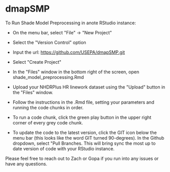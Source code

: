 # dmapSMP
To Run Shade Model Preprocessing in anote RStudio instance:
- On the menu bar, select "File" -> "New Project"
- Select the "Version Control" option
- Input the url: https://github.com/USEPA/dmapSMP.git
- Select "Create Project"
- In the "Files" window in the bottom right of the screen, open shade_model_preprocessing.Rmd
- Upload your NHDRPlus HR linework dataset using the "Upload" button in the "Files" window. 
- Follow the instructions in the .Rmd file, setting your parameters and running the code chunks in order. 
- To run a code chunk, click the green play button in the upper right corner of every grey code chunk. 

- To update the code to the latest version, click the GIT icon below the menu bar (this looks like the word GIT turned 90-degrees). In the Github dropdown, select "Pull Branches. This will bring sync the most up to date version of code with your RStudio instance. 

Please feel free to reach out to Zach or Gopa if you run into any issues or have any questions. 
